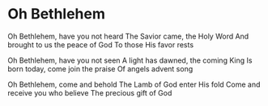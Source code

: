 # Oh Bethlehem

Oh Bethlehem, have you not heard
The Savior came, the Holy Word
And brought to us the peace of God
To those His favor rests

Oh Bethlehem, have you not seen
A light has dawned, the coming King
Is born today, come join the praise
Of angels advent song

Oh Bethlehem, come and behold
The Lamb of God enter His fold
Come and receive you who believe
The precious gift of God
